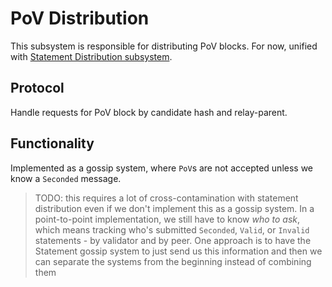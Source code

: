 # PoV Distribution

This subsystem is responsible for distributing PoV blocks. For now, unified with [Statement Distribution subsystem](statement-distribution.md).

## Protocol

Handle requests for PoV block by candidate hash and relay-parent.

## Functionality

Implemented as a gossip system, where `PoV`s are not accepted unless we know a `Seconded` message.

> TODO: this requires a lot of cross-contamination with statement distribution even if we don't implement this as a gossip system. In a point-to-point implementation, we still have to know _who to ask_, which means tracking who's submitted `Seconded`, `Valid`, or `Invalid` statements - by validator and by peer. One approach is to have the Statement gossip system to just send us this information and then we can separate the systems from the beginning instead of combining them

